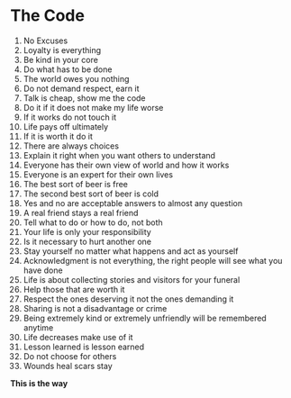 # The Code

1. No Excuses
2. Loyalty is everything
3. Be kind in your core
4. Do what has to be done
5. The world owes you nothing
6. Do not demand respect, earn it
7. Talk is cheap, show me the code
8. Do it if it does not make my life worse
9. If it works do not touch it
10. Life pays off ultimately
11. If it is worth it do it
12. There are always choices
13. Explain it right when you want others to understand
14. Everyone has their own view of world and how it works
15. Everyone is an expert for their own lives
16. The best sort of beer is free
17. The second best sort of beer is cold
18. Yes and no are acceptable answers to almost any question
19. A real friend stays a real friend
20. Tell what to do or how to do, not both
21. Your life is only your responsibility
22. Is it necessary to hurt another one
23. Stay yourself no matter what happens and act as yourself
24. Acknowledgment is not everything, the right people will see what you have done
25. Life is about collecting stories and visitors for your funeral
26. Help those that are worth it
27. Respect the ones deserving it not the ones demanding it
28. Sharing is not a disadvantage or crime
29. Being extremely kind or extremely unfriendly will be remembered anytime
30. Life decreases make use of it
31. Lesson learned is lesson earned
32. Do not choose for others
33. Wounds heal scars stay

**This is the way**
